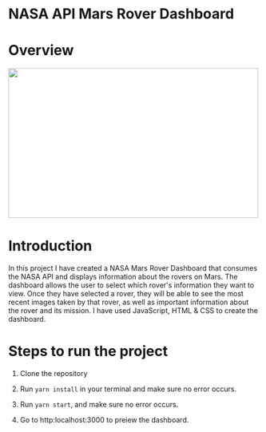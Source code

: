 # NASA API Mars Rover Dashboard

# Overview

<img src="https://user-images.githubusercontent.com/86887626/138393357-22b3fd53-de52-4ee5-b0c8-66884b853492.jpg" width="500" height="300">

# Introduction

In this project I have created a NASA Mars Rover Dashboard that consumes the NASA API and displays information about the rovers on Mars. The dashboard allows the user to select which rover's information they want to view. Once they have selected a rover, they will be able to see the most recent images taken by that rover, as well as important information about the rover and its mission. I have used JavaScript, HTML & CSS to create the dashboard.

# Steps to run the project

1. Clone the repository

2. Run `yarn install` in your terminal and make sure no error occurs.

3. Run `yarn start`, and make sure no error occurs.

4. Go to http:localhost:3000 to preiew the dashboard.
